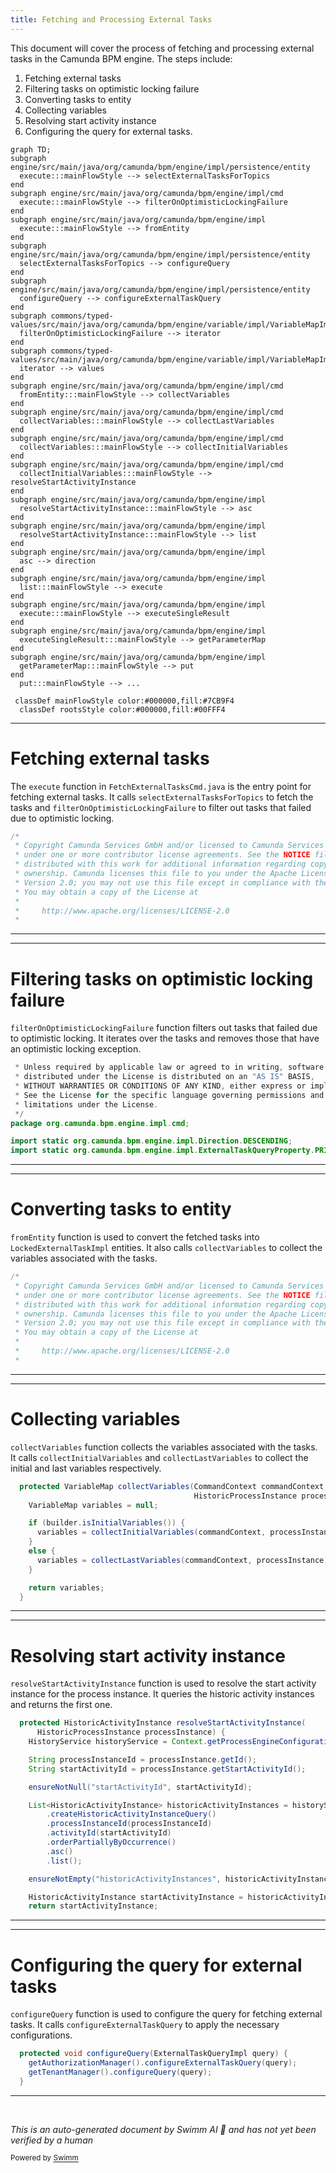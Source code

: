 ```yaml
---
title: Fetching and Processing External Tasks
---
```

This document will cover the process of fetching and processing external tasks in the Camunda BPM engine. The steps include:

1. Fetching external tasks
2. Filtering tasks on optimistic locking failure
3. Converting tasks to entity
4. Collecting variables
5. Resolving start activity instance
6. Configuring the query for external tasks.

```mermaid
graph TD;
subgraph engine/src/main/java/org/camunda/bpm/engine/impl/persistence/entity
  execute:::mainFlowStyle --> selectExternalTasksForTopics
end
subgraph engine/src/main/java/org/camunda/bpm/engine/impl/cmd
  execute:::mainFlowStyle --> filterOnOptimisticLockingFailure
end
subgraph engine/src/main/java/org/camunda/bpm/engine/impl
  execute:::mainFlowStyle --> fromEntity
end
subgraph engine/src/main/java/org/camunda/bpm/engine/impl/persistence/entity
  selectExternalTasksForTopics --> configureQuery
end
subgraph engine/src/main/java/org/camunda/bpm/engine/impl/persistence/entity
  configureQuery --> configureExternalTaskQuery
end
subgraph commons/typed-values/src/main/java/org/camunda/bpm/engine/variable/impl/VariableMapImpl.java
  filterOnOptimisticLockingFailure --> iterator
end
subgraph commons/typed-values/src/main/java/org/camunda/bpm/engine/variable/impl/VariableMapImpl.java
  iterator --> values
end
subgraph engine/src/main/java/org/camunda/bpm/engine/impl/cmd
  fromEntity:::mainFlowStyle --> collectVariables
end
subgraph engine/src/main/java/org/camunda/bpm/engine/impl/cmd
  collectVariables:::mainFlowStyle --> collectLastVariables
end
subgraph engine/src/main/java/org/camunda/bpm/engine/impl/cmd
  collectVariables:::mainFlowStyle --> collectInitialVariables
end
subgraph engine/src/main/java/org/camunda/bpm/engine/impl/cmd
  collectInitialVariables:::mainFlowStyle --> resolveStartActivityInstance
end
subgraph engine/src/main/java/org/camunda/bpm/engine/impl
  resolveStartActivityInstance:::mainFlowStyle --> asc
end
subgraph engine/src/main/java/org/camunda/bpm/engine/impl
  resolveStartActivityInstance:::mainFlowStyle --> list
end
subgraph engine/src/main/java/org/camunda/bpm/engine/impl
  asc --> direction
end
subgraph engine/src/main/java/org/camunda/bpm/engine/impl
  list:::mainFlowStyle --> execute
end
subgraph engine/src/main/java/org/camunda/bpm/engine/impl
  execute:::mainFlowStyle --> executeSingleResult
end
subgraph engine/src/main/java/org/camunda/bpm/engine/impl
  executeSingleResult:::mainFlowStyle --> getParameterMap
end
subgraph engine/src/main/java/org/camunda/bpm/engine/impl
  getParameterMap:::mainFlowStyle --> put
end
  put:::mainFlowStyle --> ...

 classDef mainFlowStyle color:#000000,fill:#7CB9F4
  classDef rootsStyle color:#000000,fill:#00FFF4
```

<SwmSnippet path="/engine/src/main/java/org/camunda/bpm/engine/impl/cmd/FetchExternalTasksCmd.java" line="1">

---

# Fetching external tasks

The `execute` function in `FetchExternalTasksCmd.java` is the entry point for fetching external tasks. It calls `selectExternalTasksForTopics` to fetch the tasks and `filterOnOptimisticLockingFailure` to filter out tasks that failed due to optimistic locking.

```java
/*
 * Copyright Camunda Services GmbH and/or licensed to Camunda Services GmbH
 * under one or more contributor license agreements. See the NOTICE file
 * distributed with this work for additional information regarding copyright
 * ownership. Camunda licenses this file to you under the Apache License,
 * Version 2.0; you may not use this file except in compliance with the License.
 * You may obtain a copy of the License at
 *
 *     http://www.apache.org/licenses/LICENSE-2.0
 *
```

---

</SwmSnippet>

<SwmSnippet path="/engine/src/main/java/org/camunda/bpm/engine/impl/cmd/FetchExternalTasksCmd.java" line="11">

---

# Filtering tasks on optimistic locking failure

`filterOnOptimisticLockingFailure` function filters out tasks that failed due to optimistic locking. It iterates over the tasks and removes those that have an optimistic locking exception.

```java
 * Unless required by applicable law or agreed to in writing, software
 * distributed under the License is distributed on an "AS IS" BASIS,
 * WITHOUT WARRANTIES OR CONDITIONS OF ANY KIND, either express or implied.
 * See the License for the specific language governing permissions and
 * limitations under the License.
 */
package org.camunda.bpm.engine.impl.cmd;

import static org.camunda.bpm.engine.impl.Direction.DESCENDING;
import static org.camunda.bpm.engine.impl.ExternalTaskQueryProperty.PRIORITY;
```

---

</SwmSnippet>

<SwmSnippet path="/engine/src/main/java/org/camunda/bpm/engine/impl/externaltask/LockedExternalTaskImpl.java" line="1">

---

# Converting tasks to entity

`fromEntity` function is used to convert the fetched tasks into `LockedExternalTaskImpl` entities. It also calls `collectVariables` to collect the variables associated with the tasks.

```java
/*
 * Copyright Camunda Services GmbH and/or licensed to Camunda Services GmbH
 * under one or more contributor license agreements. See the NOTICE file
 * distributed with this work for additional information regarding copyright
 * ownership. Camunda licenses this file to you under the Apache License,
 * Version 2.0; you may not use this file except in compliance with the License.
 * You may obtain a copy of the License at
 *
 *     http://www.apache.org/licenses/LICENSE-2.0
 *
```

---

</SwmSnippet>

<SwmSnippet path="/engine/src/main/java/org/camunda/bpm/engine/impl/cmd/RestartProcessInstancesCmd.java" line="173">

---

# Collecting variables

`collectVariables` function collects the variables associated with the tasks. It calls `collectInitialVariables` and `collectLastVariables` to collect the initial and last variables respectively.

```java
  protected VariableMap collectVariables(CommandContext commandContext,
                                         HistoricProcessInstance processInstance) {
    VariableMap variables = null;

    if (builder.isInitialVariables()) {
      variables = collectInitialVariables(commandContext, processInstance);
    }
    else {
      variables = collectLastVariables(commandContext, processInstance);
    }

    return variables;
  }
```

---

</SwmSnippet>

<SwmSnippet path="/engine/src/main/java/org/camunda/bpm/engine/impl/cmd/RestartProcessInstancesCmd.java" line="242">

---

# Resolving start activity instance

`resolveStartActivityInstance` function is used to resolve the start activity instance for the process instance. It queries the historic activity instances and returns the first one.

```java
  protected HistoricActivityInstance resolveStartActivityInstance(
      HistoricProcessInstance processInstance) {
    HistoryService historyService = Context.getProcessEngineConfiguration().getHistoryService();

    String processInstanceId = processInstance.getId();
    String startActivityId = processInstance.getStartActivityId();

    ensureNotNull("startActivityId", startActivityId);

    List<HistoricActivityInstance> historicActivityInstances = historyService
        .createHistoricActivityInstanceQuery()
        .processInstanceId(processInstanceId)
        .activityId(startActivityId)
        .orderPartiallyByOccurrence()
        .asc()
        .list();

    ensureNotEmpty("historicActivityInstances", historicActivityInstances);

    HistoricActivityInstance startActivityInstance = historicActivityInstances.get(0);
    return startActivityInstance;
```

---

</SwmSnippet>

<SwmSnippet path="/engine/src/main/java/org/camunda/bpm/engine/impl/persistence/entity/ExternalTaskManager.java" line="161">

---

# Configuring the query for external tasks

`configureQuery` function is used to configure the query for fetching external tasks. It calls `configureExternalTaskQuery` to apply the necessary configurations.

```java
  protected void configureQuery(ExternalTaskQueryImpl query) {
    getAuthorizationManager().configureExternalTaskQuery(query);
    getTenantManager().configureQuery(query);
  }
```

---

</SwmSnippet>

&nbsp;

*This is an auto-generated document by Swimm AI 🌊 and has not yet been verified by a human*

<SwmMeta version="3.0.0" repo-id="Z2l0aHViJTNBJTNBQ2l0aS1jYW11bmRhJTNBJTNBZ2lsYWRuYXZvdA==" repo-name="Citi-camunda" doc-type="flows"><sup>Powered by [Swimm](/)</sup></SwmMeta>
